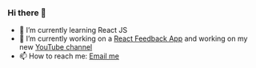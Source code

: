 ### Hi there 👋

- 🌱 I’m currently learning React JS
- 🔭 I’m currently working on a [React Feedback App](https://github.com/Avraj-Dev/react-feedback-app) and working on my new [YouTube channel](https://www.youtube.com/channel/UCQ0AXtqyBDu9yOPMFzeXudQ)
- 📫 How to reach me: [Email me](mailto:avrajs.dev@gmail.com)
